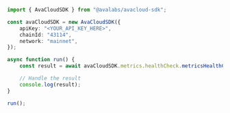 <!-- Start SDK Example Usage [usage] -->
```typescript
import { AvaCloudSDK } from "@avalabs/avacloud-sdk";

const avaCloudSDK = new AvaCloudSDK({
    apiKey: "<YOUR_API_KEY_HERE>",
    chainId: "43114",
    network: "mainnet",
});

async function run() {
    const result = await avaCloudSDK.metrics.healthCheck.metricsHealthCheck();

    // Handle the result
    console.log(result);
}

run();

```
<!-- End SDK Example Usage [usage] -->
